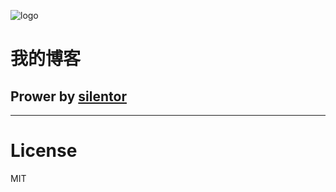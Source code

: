 ![logo](./img/favicon.ico) 

# 我的博客
## Prower by [silentor](https://github.com/Jayin/silentor)
***

License
===

MIT
